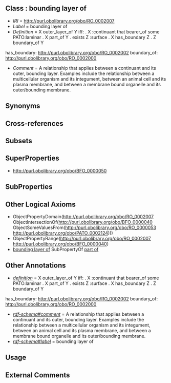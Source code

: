 
## Class : bounding layer of

 * *IRI* = http://purl.obolibrary.org/obo/RO_0002007
 * *Label* = bounding layer of
 * *Definition* = X outer_layer_of Y iff:
. X :continuant that bearer_of some PATO:laminar
. X part_of Y
. exists Z :surface
. X has_boundary Z
. Z boundary_of Y

has_boundary: http://purl.obolibrary.org/obo/RO_0002002
boundary_of: http://purl.obolibrary.org/obo/RO_0002000
 * *Comment* = A relationship that applies between a continuant and its outer, bounding layer.  Examples include the relationship between a multicellular organism and its integument, between an animal cell and its plasma membrane, and between a membrane bound organelle and its outer/bounding membrane.

## Synonyms


## Cross-references


## Subsets


## SuperProperties

 * <http://purl.obolibrary.org/obo/BFO_0000050>

## SubProperties


## Other Logical Axioms

 * ObjectPropertyDomain(<http://purl.obolibrary.org/obo/RO_0002007> ObjectIntersectionOf(<http://purl.obolibrary.org/obo/BFO_0000040> ObjectSomeValuesFrom(<http://purl.obolibrary.org/obo/RO_0000053> <http://purl.obolibrary.org/obo/PATO_0002124>)))
 * ObjectPropertyRange(<http://purl.obolibrary.org/obo/RO_0002007> <http://purl.obolibrary.org/obo/BFO_0000040>)
 * [bounding layer of](../../RO/07/RO_0002007.md) SubPropertyOf [part of](../../BFO/50/BFO_0000050.md)

## Other Annotations

 * *[definition](../../IAO/15/IAO_0000115.md)* = X outer_layer_of Y iff:
. X :continuant that bearer_of some PATO:laminar
. X part_of Y
. exists Z :surface
. X has_boundary Z
. Z boundary_of Y

has_boundary: http://purl.obolibrary.org/obo/RO_0002002
boundary_of: http://purl.obolibrary.org/obo/RO_0002000
 * *[rdf-schema#comment](../../nt/rdf-schema#comment.md)* = A relationship that applies between a continuant and its outer, bounding layer.  Examples include the relationship between a multicellular organism and its integument, between an animal cell and its plasma membrane, and between a membrane bound organelle and its outer/bounding membrane.
 * *[rdf-schema#label](../../el/rdf-schema#label.md)* = bounding layer of

## Usage


## External Comments

